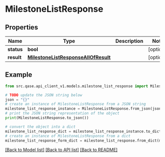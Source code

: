 # MilestoneListResponse


## Properties

Name | Type | Description | Notes
------------ | ------------- | ------------- | -------------
**status** | **bool** |  | [optional] 
**result** | [**MilestoneListResponseAllOfResult**](MilestoneListResponseAllOfResult.md) |  | [optional] 

## Example

```python
from src.qase.api_client_v1.models.milestone_list_response import MilestoneListResponse

# TODO update the JSON string below
json = "{}"
# create an instance of MilestoneListResponse from a JSON string
milestone_list_response_instance = MilestoneListResponse.from_json(json)
# print the JSON string representation of the object
print(MilestoneListResponse.to_json())

# convert the object into a dict
milestone_list_response_dict = milestone_list_response_instance.to_dict()
# create an instance of MilestoneListResponse from a dict
milestone_list_response_form_dict = milestone_list_response.from_dict(milestone_list_response_dict)
```
[[Back to Model list]](../README.md#documentation-for-models) [[Back to API list]](../README.md#documentation-for-api-endpoints) [[Back to README]](../README.md)


